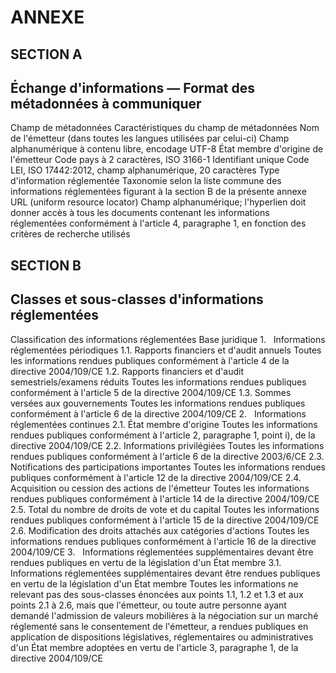 # ANNEXE

## SECTION A

## Échange d'informations — Format des métadonnées à communiquer

Champ de métadonnées Caractéristiques du champ de métadonnées Nom de l'émetteur (dans toutes les langues utilisées par celui-ci) Champ alphanumérique à contenu libre, encodage UTF-8 État membre d'origine de l'émetteur Code pays à 2 caractères, ISO 3166-1 Identifiant unique Code LEI, ISO 17442:2012, champ alphanumérique, 20 caractères Type d'information réglementée Taxonomie selon la liste commune des informations réglementées figurant à la section B de la présente annexe URL (uniform resource locator) Champ alphanumérique; l'hyperlien doit donner accès à tous les documents contenant les informations réglementées conformément à l'article 4, paragraphe 1, en fonction des critères de recherche utilisés

## SECTION B

## Classes et sous-classes d'informations réglementées

Classification des informations réglementées Base juridique 1.   Informations réglementées périodiques 1.1. Rapports financiers et d'audit annuels Toutes les informations rendues publiques conformément à l'article 4 de la directive 2004/109/CE 1.2. Rapports financiers et d'audit semestriels/examens réduits Toutes les informations rendues publiques conformément à l'article 5 de la directive 2004/109/CE 1.3. Sommes versées aux gouvernements Toutes les informations rendues publiques conformément à l'article 6 de la directive 2004/109/CE 2.   Informations réglementées continues 2.1. État membre d'origine Toutes les informations rendues publiques conformément à l'article 2, paragraphe 1, point i), de la directive 2004/109/CE 2.2. Informations privilégiées Toutes les informations rendues publiques conformément à l'article 6 de la directive 2003/6/CE 2.3. Notifications des participations importantes Toutes les informations rendues publiques conformément à l'article 12 de la directive 2004/109/CE 2.4. Acquisition ou cession des actions de l'émetteur Toutes les informations rendues publiques conformément à l'article 14 de la directive 2004/109/CE 2.5. Total du nombre de droits de vote et du capital Toutes les informations rendues publiques conformément à l'article 15 de la directive 2004/109/CE 2.6. Modification des droits attachés aux catégories d'actions Toutes les informations rendues publiques conformément à l'article 16 de la directive 2004/109/CE 3.   Informations réglementées supplémentaires devant être rendues publiques en vertu de la législation d'un État membre 3.1. Informations réglementées supplémentaires devant être rendues publiques en vertu de la législation d'un État membre Toutes les informations ne relevant pas des sous-classes énoncées aux points 1.1, 1.2 et 1.3 et aux points 2.1 à 2.6, mais que l'émetteur, ou toute autre personne ayant demandé l'admission de valeurs mobilières à la négociation sur un marché réglementé sans le consentement de l'émetteur, a rendues publiques en application de dispositions législatives, réglementaires ou administratives d'un État membre adoptées en vertu de l'article 3, paragraphe 1, de la directive 2004/109/CE


